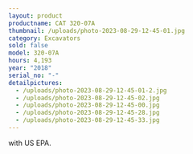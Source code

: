 ```yaml
---
layout: product
productname: CAT 320-07A
thumbnail: /uploads/photo-2023-08-29-12-45-01.jpg
category: Excavators
sold: false
model: 320-07A
hours: 4,193
year: "2018"
serial_no: "-"
detailpictures:
  - /uploads/photo-2023-08-29-12-45-01-2.jpg
  - /uploads/photo-2023-08-29-12-45-02.jpg
  - /uploads/photo-2023-08-29-12-45-00.jpg
  - /uploads/photo-2023-08-29-12-45-28.jpg
  - /uploads/photo-2023-08-29-12-45-33.jpg
---
```

w﻿ith US EPA.